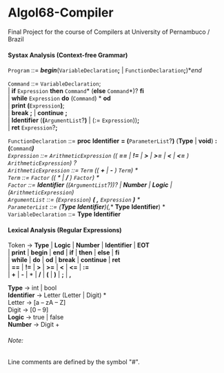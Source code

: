 # Algol68-Compiler
Final Project for the course of Compilers at University of Pernambuco / Brazil

#### Systax Analysis (Context-free Grammar)

`Program` ::= ***begin***(`VariableDeclaration`**;** | `FunctionDeclaration`**;**)**end*
 
`Command` ::= `VariableDeclaration`; </br>
| **if** `Expression` **then** `Command`* (**else** `Command`*)? **fi** </br>
| **while** `Expression` **do** (`Command`) * **od** </br>
| **print** **(**`Expression`**)**; </br>
| **break** **;** | **continue** **;** </br>
| **Identifier** (**(**`ArgumentList`?**)** | (:= `Expression`))**;** </br>
| **ret** `Expression`?**;**

`FunctionDeclaration` ::= **proc** **Identifier** **=** **(**`ParameterList`?**)** (**Type** | **void**) **:** **(**`Command`***)** </br>
`Expression` ::= `ArithmeticExpression` (( **==** | **!=** | **>** | **>=** | **<** | **<=** ) `ArithmeticExpression`) ? </br>
`ArithmeticExpression` ::= `Term` (( **+** | **-** ) `Term`) * </br>
`Term` ::= `Factor` (( * | **/** ) `Factor`) * </br>
`Factor` ::= **Identifier** ((`ArgumentList`?))? | **Number** | **Logic** | (`ArithmeticExpression`) </br>
`ArgumentList` ::= (`Expression`) **(** **,** `Expression` **)** *  </br>
`ParameterList` ::= (**Type** **Identifier**)(**,** **Type** **Identifier**) * </br>
`VariableDeclaration` ::= **Type** **Identifier**



#### Lexical Analysis (Regular Expressions)

Token -> **Type** | **Logic** | **Number** | **Identifier** | **EOT** </br>
| **print** | **begin** | **end** | **if** | **then** | **else** | **fi** </br>
| **while** | **do** | **od** | **break** | **continue** | **ret** </br>
| **==** | **!=** | **>** | **>=** | **<** | **<=** | **:=** </br>
| **+** | **-** | * | **/** |  **(**  |  **)**  | **;** | **,** 

**Type** -> int | bool </br>
**Identifier** -> Letter (Letter | Digit) * </br>
Letter -> [a – zA – Z] </br>
Digit -> [0 – 9] </br>
**Logic** -> true | false </br>
**Number** -> Digit + </br>

###### Note: </br>
Line comments are defined by the symbol "#".
